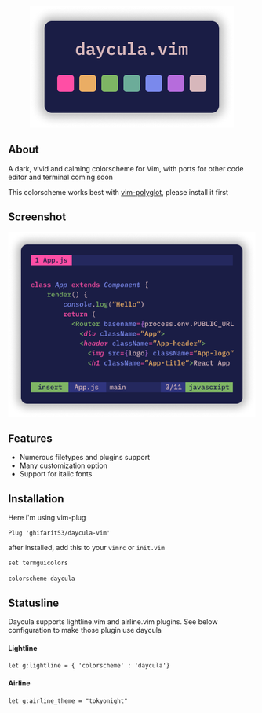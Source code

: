 <p align='center'><img src="images/palette.png"/></p>

## About

A dark, vivid and calming colorscheme for Vim, with ports for other code editor and terminal coming soon

This colorscheme works best with [vim-polyglot](https://github.com/sheerun/vim-polyglot), please install it first

## Screenshot

<p align='center'><img src="images/vim.png"/></p>

## Features

- Numerous filetypes and plugins support
- Many customization option
- Support for italic fonts

## Installation

Here i'm using vim-plug

```vim
Plug 'ghifarit53/daycula-vim'
```

after installed, add this to your `vimrc` or `init.vim`

```vim
set termguicolors

colorscheme daycula
```

## Statusline

Daycula supports lightline.vim and airline.vim plugins. See below configuration to make those plugin use daycula

#### Lightline

```vim
let g:lightline = { 'colorscheme' : 'daycula'}
```

#### Airline

```vim
let g:airline_theme = "tokyonight"
```
